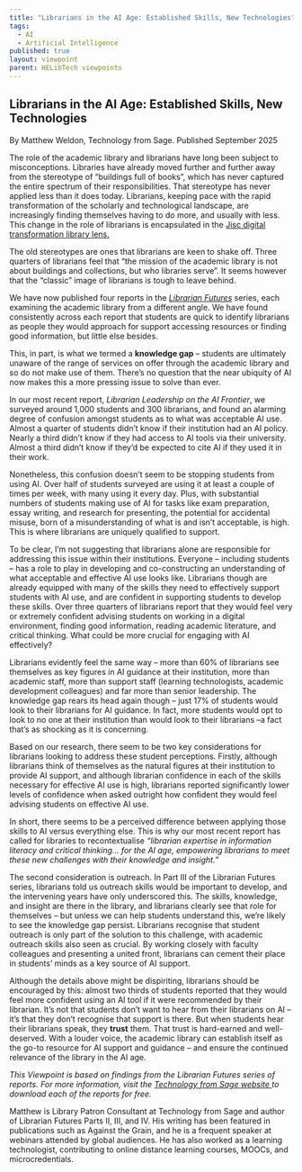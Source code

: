 ```yaml
---
title: "Librarians in the AI Age: Established Skills, New Technologies"
tags:
  - AI
  - Artificial Intelligence
published: true
layout: viewpoint
parent: HELibTech viewpoints
---
```

## Librarians in the AI Age: Established Skills, New Technologies

By Matthew Weldon, Technology from Sage. Published September 2025

The role of the academic library and librarians have long been subject to misconceptions. Libraries have already moved further and further away from the stereotype of “buildings full of books”, which has never captured the entire spectrum of their responsibilities. That stereotype has never applied less than it does today. Librarians, keeping pace with the rapid transformation of the scholarly and technological landscape, are increasingly finding themselves having to do more, and usually with less. This change in the role of librarians is encapsulated in the [Jisc digital transformation library lens.](https://www.jisc.ac.uk/innovation/projects/digital-transformation-library-lens-supporting-digital-practice-in-academic-libraries)

The old stereotypes are ones that librarians are keen to shake off. Three quarters of librarians feel that “the mission of the academic library is not about buildings and collections, but who libraries serve”. It seems however that the “classic” image of librarians is tough to leave behind. 

We have now published four reports in the *[Librarian Futures](https://www.technologyfromsage.com/whitepapers/)* series, each examining the academic library from a different angle. We have found consistently across each report that students are quick to identify librarians as people they would approach for support accessing resources or finding good information, but little else besides.

This, in part, is what we termed a **knowledge gap** – students are ultimately unaware of the range of services on offer through the academic library and so do not make use of them. There’s no question that the near ubiquity of AI now makes this a more pressing issue to solve than ever.

In our most recent report, *Librarian Leadership on the AI Frontier*, we surveyed around 1,000 students and 300 librarians, and found an alarming degree of confusion amongst students as to what was acceptable AI use. Almost a quarter of students didn’t know if their institution had an AI policy. Nearly a third didn’t know if they had access to AI tools via their university. Almost a third didn’t know if they’d be expected to cite AI if they used it in their work.

Nonetheless, this confusion doesn’t seem to be stopping students from using AI. Over half of students surveyed are using it at least a couple of times per week, with many using it every day. Plus, with substantial numbers of students making use of AI for tasks like exam preparation, essay writing, and research for presenting, the potential for accidental misuse, born of a misunderstanding of what is and isn’t acceptable, is high. This is where librarians are uniquely qualified to support.

To be clear, I’m not suggesting that librarians alone are responsible for addressing this issue within their institutions. Everyone – including students – has a role to play in developing and co-constructing an understanding of what acceptable and effective AI use looks like. Librarians though are already equipped with many of the skills they need to effectively support students with AI use, and are confident in supporting students to develop these skills. Over three quarters of librarians report that they would feel very or extremely confident advising students on working in a digital environment, finding good information, reading academic literature, and critical thinking. What could be more crucial for engaging with AI effectively?

Librarians evidently feel the same way – more than 60% of librarians see themselves as key figures in AI guidance at their institution, more than academic staff, more than support staff (learning technologists, academic development colleagues) and far more than senior leadership. The knowledge gap rears its head again though – just 17% of students would look to their librarians for AI guidance. In fact, more students would opt to look to no one at their institution than would look to their librarians –a fact that’s as shocking as it is concerning.

Based on our research, there seem to be two key considerations for librarians looking to address these student perceptions. Firstly, although librarians think of themselves as the natural figures at their institution to provide AI support, and although librarian confidence in each of the skills necessary for effective AI use is high, librarians reported significantly lower levels of confidence when asked outright how confident they would feel advising students on effective AI use.

 In short, there seems to be a perceived difference between applying those skills to AI versus everything else. This is why our most recent report has called for libraries to recontextualise *“librarian expertise in information literacy and critical thinking… for the AI age, empowering librarians to meet these new challenges with their knowledge and insight.”*

The second consideration is outreach. In Part III of the Librarian Futures series, librarians told us outreach skills would be important to develop, and the intervening years have only underscored this. The skills, knowledge, and insight are there in the library, and librarians clearly see that role for themselves – but unless we can help students understand this, we’re likely to see the knowledge gap persist. Librarians recognise that student outreach is only part of the solution to this challenge, with academic outreach skills also seen as crucial. By working closely with faculty colleagues and presenting a united front, librarians can cement their place in students’ minds as a key source of AI support.

Although the details above might be dispiriting, librarians should be encouraged by this: almost two thirds of students reported that they would feel more confident using an AI tool if it were recommended by their librarian. It’s not that students don’t want to hear from their librarians on AI – it’s that they don’t recognise that support is there. But when students hear their librarians speak, they **trust** them. That trust is hard-earned and well-deserved. With a louder voice, the academic library can establish itself as the go-to resource for AI support and guidance – and ensure the continued relevance of the library in the AI age.

*This Viewpoint is based on findings from the Librarian Futures series of reports. For more information, visit the [Technology from Sage website ](technologyfromsage.com/whitepapers)*[](https://www.technologyfromsage.com/whitepapers/)
*to download each of the reports for free.*

Matthew is Library Patron Consultant at Technology from Sage and author of Librarian Futures Parts II, III, and IV. His writing has been featured in publications such as Against the Grain, and he is a frequent speaker at webinars attended by global audiences. He has also worked as a learning technologist, contributing to online distance learning courses, MOOCs, and microcredentials.
